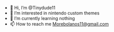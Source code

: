 - 👋 Hi, I’m @Tinydude11
- 👀 I’m interested in nintendo custom themes
- 🌱 I’m currently learning nothing
- 📫 How to reach me Morebolanos11@gmail.com 

<!---
Tinydude11/Tinydude11 is a ✨ special ✨ repository because its `README.md` (this file) appears on your GitHub profile.
You can click the Preview link to take a look at your changes.
--->
